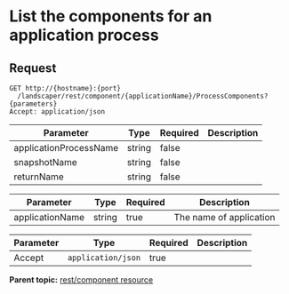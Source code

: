 # List the components for an application process

## Request

```
GET http://{hostname}:{port}
  /landscaper/rest/component/{applicationName}/ProcessComponents?{parameters}
Accept: application/json

```

|Parameter|Type|Required|Description|
|---------|----|--------|-----------|
|applicationProcessName|string|false| |
|snapshotName|string|false| |
|returnName|string|false| |

|Parameter|Type|Required|Description|
|---------|----|--------|-----------|
|applicationName|string|true|The name of application|

|Parameter|Type|Required|Description|
|---------|----|--------|-----------|
|Accept|`application/json`|true| |

**Parent topic:** [rest/component resource](../../com.edt.api.doc/topics/rest_component.md)

